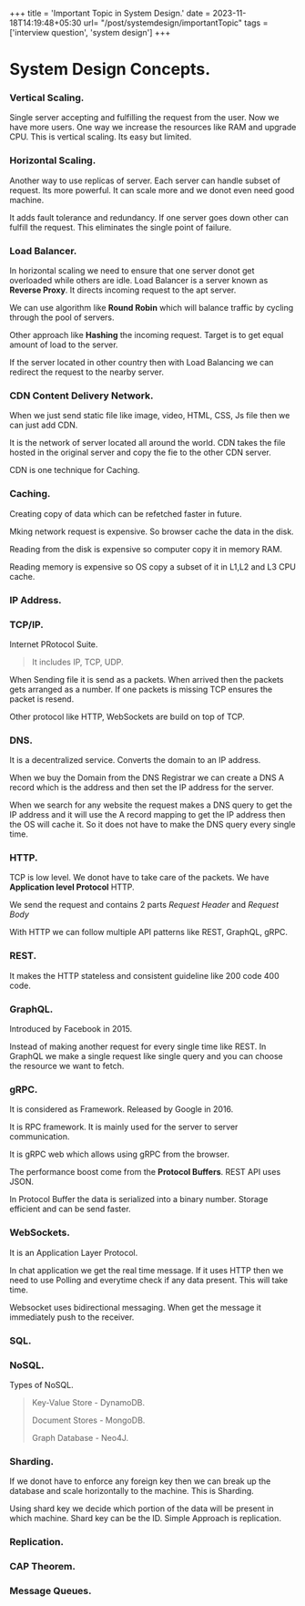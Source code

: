 +++
title = 'Important Topic in System Design.'
date = 2023-11-18T14:19:48+05:30
url= "/post/systemdesign/importantTopic"
tags = ['interview question', 'system design']
+++



# System Design Concepts.

### Vertical Scaling.
Single server accepting and fulfilling the request from the user. Now we have more users. One way we increase the resources like RAM and upgrade CPU. This is vertical scaling. Its easy but limited.
### Horizontal Scaling.
Another way to use replicas of server. Each server can handle subset of request. Its more powerful. It can scale more and we donot even need good machine.

It adds fault tolerance and redundancy. If one server goes down other can fulfill the request. This eliminates the single point of failure.
### Load Balancer.
In horizontal scaling we need to ensure that one server donot get overloaded while others are idle.
Load Balancer is a server known as **Reverse Proxy**. It directs incoming request to the apt server.

We can use algorithm like **Round Robin** which will balance traffic by cycling through the pool of servers.

Other approach like **Hashing** the incoming request. Target is to get equal amount of load to the server.

If the server located in other country then with Load Balancing we can redirect the request to the nearby server.
### CDN Content Delivery Network.
When we just send static file like image, video, HTML, CSS, Js file then we can just add CDN.

It is the network of server located all around the world. CDN takes the file hosted in the original server and copy the fie to the other CDN server.

CDN is one technique for Caching.
### Caching.
Creating copy of data which can be refetched faster in future.

Mking network request is expensive. So browser cache the data in the disk.

Reading from the disk is expensive so computer copy it in memory RAM.

Reading memory is expensive so OS copy a subset of it in L1,L2 and L3 CPU cache.
### IP Address.

### TCP/IP.
Internet PRotocol Suite.
> It includes IP, TCP, UDP.

When Sending file it is send as a packets. When arrived then the packets gets arranged as a number. If one packets is missing TCP ensures the packet is resend.

Other protocol like HTTP, WebSockets are build on top of TCP.
### DNS.
It is a decentralized service. Converts the domain to an IP address.

When we buy the Domain from the DNS Registrar we can create a DNS A record which is the address and then set the IP address for the server.

When we search for any website the request makes a DNS query to get the IP address and it will use the A record mapping to get the IP address then the OS will cache it. So it does not have to make the DNS query every single time.
### HTTP.
TCP is low level. We donot have to take care of the packets. We have **Application level Protocol** HTTP.

We send the request and contains 2 parts *Request Header* and *Request Body*

With HTTP we can follow multiple API patterns like REST, GraphQL, gRPC.
### REST.
It makes the HTTP stateless and consistent guideline like 200 code 400 code.
### GraphQL.
Introduced by Facebook in 2015.

Instead of making another request for every single time like REST. In GraphQL we make a single request like single query and you can choose the resource we want to fetch.
### gRPC.
It is considered as Framework. Released by Google in 2016.

It is RPC framework. It is mainly used for the server to server communication.

It is gRPC web which allows using gRPC from the browser.

The performance boost come from the **Protocol Buffers**. REST API uses JSON.

In Protocol Buffer the data is serialized into a binary number. Storage efficient and can be send faster.
### WebSockets.
It is an Application Layer Protocol.

In chat application we get the real time message. If it uses HTTP then we need to use Polling and everytime check if any data present. This will take time.

Websocket uses bidirectional messaging. When get the message it immediately push to the receiver.
### SQL.
### NoSQL.
Types of NoSQL.
> Key-Value Store - DynamoDB.
>
> Document Stores - MongoDB.
>
> Graph Database - Neo4J.


### Sharding.
If we donot have to enforce any foreign key then we can break up the database and scale horizontally to the machine. This is Sharding.

Using shard key we decide which portion of the data will be present in which machine. Shard key can be the ID. Simple Approach is replication.
### Replication.
### CAP Theorem.
### Message Queues.
